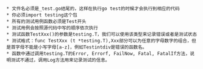 
    * 文件名必须是_test.go结尾的，这样在执行go test的时候才会执行到相应的代码
    * 你必须import testing这个包
    * 所有的测试用例函数必须是Test开头
    * 测试用例会按照源代码中写的顺序依次执行
    * 测试函数TestXxx()的参数是testing.T，我们可以使用该类型来记录错误或者是测试状态
    * 测试格式：func TestXxx (t *testing.T),Xxx部分可以为任意的字母数字的组合，但是首字母不能是小写字母[a-z]，例如Testintdiv是错误的函数名。
    * 函数中通过调用testing.T的Error, Errorf, FailNow, Fatal, FatalIf方法，说明测试不通过，调用Log方法用来记录测试的信息。

